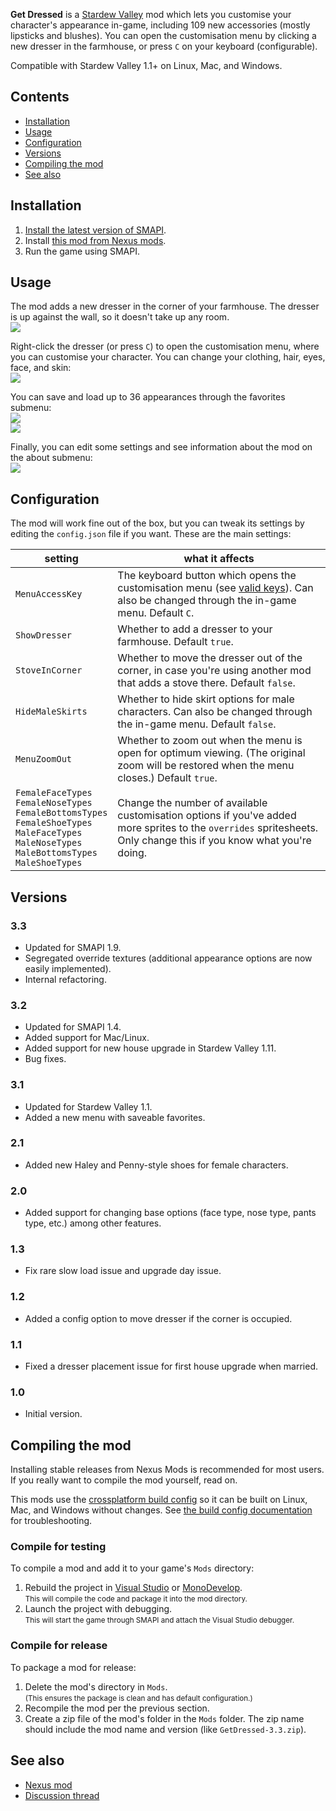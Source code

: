 ﻿﻿**Get Dressed** is a [Stardew Valley](http://stardewvalley.net/) mod which lets you customise your
character's appearance in-game, including 109 new accessories (mostly lipsticks and
blushes). You can open the customisation menu by clicking a new dresser in the farmhouse, or press
`C` on your keyboard (configurable).

Compatible with Stardew Valley 1.1+ on Linux, Mac, and Windows.

## Contents
* [Installation](#installation)
* [Usage](#usage)
* [Configuration](#configuration)
* [Versions](#versions)
* [Compiling the mod](#compiling-the-mod)
* [See also](#see-also)

## Installation
1. [Install the latest version of SMAPI](http://canimod.com/guides/using-mods#installing-smapi).
3. Install [this mod from Nexus mods](http://www.nexusmods.com/stardewvalley/mods/331).
4. Run the game using SMAPI.

## Usage
The mod adds a new dresser in the corner of your farmhouse. The dresser is up against the wall, so
it doesn't take up any room.  
![](screenshots/dresser.png)

Right-click the dresser (or press `C`) to open the customisation menu, where you can customise your
character. You can change your clothing, hair, eyes, face, and skin:  
![](screenshots/customisation-menu.png)

You can save and load up to 36 appearances through the favorites submenu:  
![](screenshots/favorites-menu.png)  
![](screenshots/favorites-menu-2.png)

Finally, you can edit some settings and see information about the mod on the about submenu:  
![](screenshots/about-menu.png)

## Configuration
The mod will work fine out of the box, but you can tweak its settings by editing the `config.json`
file if you want. These are the main settings:

| setting           | what it affects
| ----------------- | -------------------
`MenuAccessKey`   | The keyboard button which opens the customisation menu (see [valid keys](https://msdn.microsoft.com/en-us/library/microsoft.xna.framework.input.keys.aspx)). Can also be changed through the in-game menu. Default `C`.
`ShowDresser`     | Whether to add a dresser to your farmhouse. Default `true`.
`StoveInCorner`  | Whether to move the dresser out of the corner, in case you're using another mod that adds a stove there. Default `false`.
`HideMaleSkirts` | Whether to hide skirt options for male characters. Can also be changed through the in-game menu. Default `false`.
`MenuZoomOut`    | Whether to zoom out when the menu is open for optimum viewing. (The original zoom will be restored when the menu closes.) Default `true`.
`FemaleFaceTypes`<br />`FemaleNoseTypes`<br />`FemaleBottomsTypes`<br />`FemaleShoeTypes`<br />`MaleFaceTypes`<br />`MaleNoseTypes`<br />`MaleBottomsTypes`<br />`MaleShoeTypes` | Change the number of available customisation options if you've added more sprites to the `overrides` spritesheets. Only change this if you know what you're doing.

## Versions
### 3.3
* Updated for SMAPI 1.9.
* Segregated override textures (additional appearance options are now easily implemented).
* Internal refactoring.

### 3.2
* Updated for SMAPI 1.4.
* Added support for Mac/Linux.
* Added support for new house upgrade in Stardew Valley 1.11.
* Bug fixes.

### 3.1
* Updated for Stardew Valley 1.1.
* Added a new menu with saveable favorites.

### 2.1
* Added new Haley and Penny-style shoes for female characters.

### 2.0
* Added support for changing base options (face type, nose type, pants type, etc.) among other features.

### 1.3
* Fix rare slow load issue and upgrade day issue.

### 1.2
* Added a config option to move dresser if the corner is occupied.

### 1.1
* Fixed a dresser placement issue for first house upgrade when married.

### 1.0
* Initial version.

## Compiling the mod
Installing stable releases from Nexus Mods is recommended for most users. If you really want to
compile the mod yourself, read on.

This mods use the [crossplatform build config](https://github.com/Pathoschild/Stardew.ModBuildConfig#readme)
so it can be built on Linux, Mac, and Windows without changes. See [the build config documentation](https://github.com/Pathoschild/Stardew.ModBuildConfig#readme)
for troubleshooting.

### Compile for testing
To compile a mod and add it to your game's `Mods` directory:

1. Rebuild the project in [Visual Studio](https://www.visualstudio.com/vs/community/) or [MonoDevelop](http://www.monodevelop.com/).  
   <small>This will compile the code and package it into the mod directory.</small>
2. Launch the project with debugging.  
   <small>This will start the game through SMAPI and attach the Visual Studio debugger.</small>

### Compile for release
To package a mod for release:

1. Delete the mod's directory in `Mods`.  
   <small>(This ensures the package is clean and has default configuration.)</small>
2. Recompile the mod per the previous section.
3. Create a zip file of the mod's folder in the `Mods` folder. The zip name should include the
   mod name and version (like `GetDressed-3.3.zip`).


## See also
* [Nexus mod](http://www.nexusmods.com/stardewvalley/mods/331)
* [Discussion thread](http://community.playstarbound.com/threads/smapi-get-dressed-updated-for-1-1.113731)
